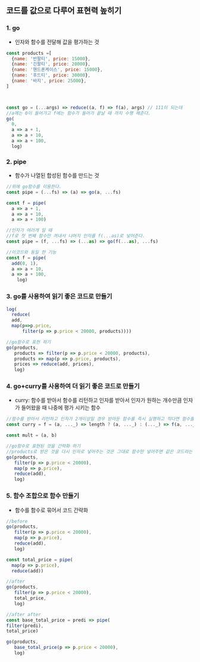 ## 코드를 값으로 다루어 표현력 높히기

### 1. go

- 인자와 함수를 전달해 값을 평가하는 것

~~~javascript
const products =[
  {name: '반팔티', price: 15000},
  {name: '긴팔티', price: 20000},
  {name: '핸드폰케이스', price: 15000},
  {name: '후드티', price: 30000},
  {name: '바지', price: 25000},
]



const go = (...args) => reduce((a, f) => f(a), args) // 111이 되는데
//a에는 0이 들어가고 f에는 함수가 들어가 끝날 때 까지 수행 해준다.
go(
  0,
  a => a + 1,
  a => a + 10,
  a => a + 100,
  log)

~~~



### 2. pipe

- 함수가 나열된 합성된 함수를 만드는 것

~~~javascript
//위에 go함수를 이용한다.
const pipe = (...fs) => (a) => go(a, ...fs)

const f = pipe(
  a => a + 1,
  a => a + 10,
  a => a + 100)

//인자가 여러개 일 때
//f로 첫 번째 함수만 꺼내서 나머지 인자를 f(...as)로 넣어준다.
const pipe = (f, ...fs) => (...as) => go(f(...as), ...fs)

//이코드와 동일 한 기능
const f = pipe(
  add(0, 1),
  a => a + 10,
  a => a + 100,
	log)
~~~



### 3. go를 사용하여 읽기 좋은 코드로 만들기

~~~javascript
log(
  reduce(
  add,
  map(p=>p.price, 
      filter(p => p.price < 20000, products))))

//go함수로 표현 하기
go(products,
   products => filter(p => p.price < 20000, products),
   products => map(p => p.price, products),
   prices => reduce(add, prices),
   log)
~~~



### 4. go+curry를 사용하여 더 읽기 좋은 코드로 만들기

- curry: 함수를 받아서 함수를 리턴하고 인자를 받아서 인자가 원하는 개수만큼 인자가 들어왔을 때 나중에 평가 시키는 함수

~~~javascript
//함수를 받아서 리턴하고 인자가 2개이상일 경우 받아둔 함수를 즉시 실행하고 작다면 함수를 다시 리턴하고 이후에 받은 인자를 합쳐서 실행하는 것
const curry = f = (a, ..._) => length ? (a, ..._) : (..._) => f(a, ..._)

const mult = (a, b)

//go함수로 표현된 것을 간략화 하기
//products로 받은 것을 다시 인자로 넣어주는 것은 그대로 함수만 넣어주면 같은 코드라는 말
go(products,
   filter(p => p.price < 20000),
   map(p => p.price),
   reduce(add),
   log)
~~~



### 5. 함수 조합으로 함수 만들기

- 함수를 함수로 묶어서 코드 간략화

~~~javascript
//before
go(products,
   filter(p => p.price < 20000),
   map(p => p.price),
   reduce(add),
   log)

const total_price = pipe(
  map(p => p.price), 
  reduce(add))

//after
go(products,
   filter(p => p.price < 20000),
   total_price,
   log)

//after after
const base_total_price = predi => pipe(
filter(predi),
total_price)

go(products,
   base_total_price(p => p.price < 20000),
   log)
~~~



